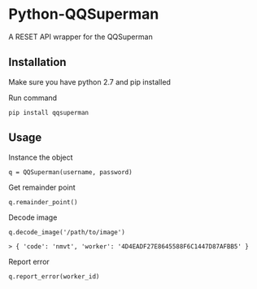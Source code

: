 # Python-QQSuperman

A RESET API wrapper for the QQSuperman

## Installation

Make sure you have python 2.7 and pip installed

Run command

    pip install qqsuperman

## Usage

Instance the object

    q = QQSuperman(username, password)

Get remainder point

    q.remainder_point()

Decode image

    q.decode_image('/path/to/image')

    > { 'code': 'nmvt', 'worker': '4D4EADF27E8645588F6C1447D87AFBB5' }

Report error

    q.report_error(worker_id)
